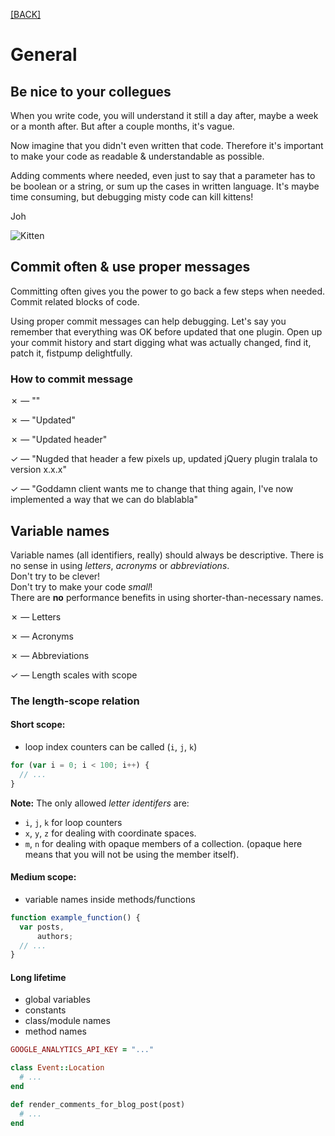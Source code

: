 [[BACK]](README.md)

# General

## Be nice to your collegues

When you write code, you will understand it still a day after, maybe a week or a month after. But after a couple months, it's vague. 

Now imagine that you didn't even written that code. Therefore it's important to make your code as readable & understandable as possible. 

Adding comments where needed, even just to say that a parameter has to be boolean or a string, or sum up the cases in written language. It's maybe time consuming, but debugging misty code can kill kittens!

Joh

![Kitten](http://cl.ly/image/3q3u1N1D3I1D/0027.jpg)

## Commit often & use proper messages

Committing often gives you the power to go back a few steps when needed. Commit related blocks of code.

Using proper commit messages can help debugging. Let's say you remember that everything was OK before updated that one plugin. Open up your commit history and start digging what was actually changed, find it, patch it, fistpump delightfully.

### How to commit message

✗ — ""

✗ — "Updated"

✗ — "Updated header"

✓ — "Nugded that header a few pixels up, updated jQuery plugin tralala to version x.x.x"

✓ — "Goddamn client wants me to change that thing again, I've now implemented a way that we can do blablabla"


## Variable names

Variable names (all identifiers, really) should always be descriptive.
There is no sense in using *letters*, *acronyms* or *abbreviations*.  
Don't try to be clever!  
Don't try to make your code *small*!  
There are **no** performance benefits in using shorter-than-necessary names.


✗ — Letters

✗ — Acronyms

✗ — Abbreviations

✓ — Length scales with scope

### The length-scope relation

#### Short scope:

- loop index counters can be called (`i`, `j`, `k`)

```js
for (var i = 0; i < 100; i++) {
  // ...
}
```

**Note:** The only allowed *letter identifers* are:
- `i`, `j`, `k` for loop counters
- `x`, `y`, `z` for dealing with coordinate spaces.
- `m`, `n` for dealing with opaque members of a collection. (opaque here means that you will not be using the member itself).

#### Medium scope:

- variable names inside methods/functions

```js
function example_function() {
  var posts,
      authors;
  // ...
}
```

#### Long lifetime

- global variables
- constants
- class/module names
- method names

```ruby
GOOGLE_ANALYTICS_API_KEY = "..."

class Event::Location
  # ...
end

def render_comments_for_blog_post(post)
  # ...
end
```
